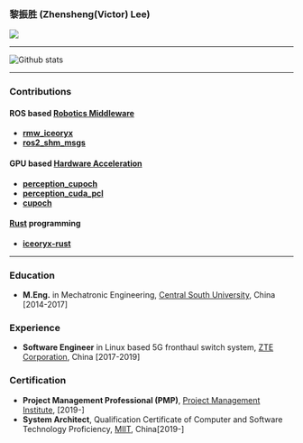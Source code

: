 ### 黎振胜 (Zhensheng(Victor) Lee)

![](https://visitor-badge.glitch.me/badge?page_id=ZhenshengLee.ZhenshengLee)

--------

![Github stats](https://github-readme-stats.vercel.app/api?username=ZhenshengLee&theme=default&count_private=true&show_icons=false&hide_title=false&include_all_commits=false)

--------

### Contributions

#### ROS based [**Robotics Middleware**](https://en.wikipedia.org/wiki/Robotics_middleware)

- [**rmw_iceoryx**](https://github.com/ros2/rmw_iceoryx)
- [**ros2_shm_msgs**](https://github.com/ZhenshengLee/ros2_shm_msgs)

#### GPU based [**Hardware Acceleration**](https://en.wikipedia.org/wiki/Hardware_acceleration)

- [**perception_cupoch**](https://github.com/ZhenshengLee/perception_cupoch)
- [**perception_cuda_pcl**](https://github.com/ZhenshengLee/perception_cuda_pcl)
- [**cupoch**](https://github.com/neka-nat/cupoch)

#### [**Rust**](https://en.wikipedia.org/wiki/Rust_(programming_language)) programming

- [**iceoryx-rust**](https://github.com/ZhenshengLee/iceoryx-rust)

--------

### Education

- **M.Eng.** in Mechatronic Engineering, [Central South University](https://cmee.csu.edu.cn/english/), China [2014-2017]

### Experience

- **Software Engineer** in Linux based 5G fronthaul switch system, [ZTE Corporation](https://www.zte.com.cn/global/), China [2017-2019]

### Certification

- **Project Management Professional (PMP)**, [Project Management Institute](https://www.pmi.org/), [2019-]
- **System Architect**,  Qualification Certificate of Computer and Software Technology Proficiency, [MIIT](https://www.miiteec.org.cn/), China[2019-]
